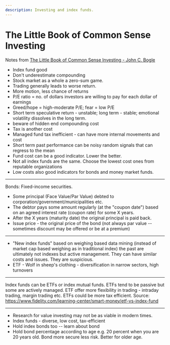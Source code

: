 ```yaml
---
description: Investing and index funds.
---
```


# The Little Book of Common Sense Investing

Notes from [The Little Book of Common Sense Investing - John C. Bogle](https://www.amazon.com/Little-Book-Common-Sense-Investing/dp/1119404509)

* Index fund good
* Don't underestimate compounding
* Stock market as a whole a zero-sum game.
* Trading generally leads to worse return.
* More motion, less chance of returns
* P/E ratio = no. of dollars investors are willing to pay for each dollar of earnings
* Greed/hope = high-moderate P/E; fear = low P/E
* Short term speculative return - unstable; long term - stable; emotional volatility dissolves in the long term.
* beware of hidden end compounding cost
* Tax is another cost
* Managed fund tax inefficient - can have more internal movements and cost
* Short term past performance can be noisy random signals that can regress to the mean
* Fund cost can be a good indicator. Lower the better.
* Not all index funds are the same. Choose the lowest cost ones from reputable organizations
* Low costs also good indicators for bonds and money market funds.

***

Bonds: Fixed-income securities.

* Some principal (Face Value/Par Value) debted to corporation/government/municipalities etc.
* The debtor pays some amount regularly (at the "coupon date") based on an agreed interest rate (coupon rate) for some X years.
* After the X years (maturity date) the original principal is paid back.
* Issue price - the original price of the bond (not always par value -- sometimes discount may be offered or be at a premium)

***

* "New index funds" based on weighing based data mining (instead of market cap based weighing as in traditional index) the past are ultimately not indexes but active management. They can have similar costs and issues. They are suspicious.
* ETF - Wolf in sheep's clothing - diversification in narrow sectors, high turnovers

***

Index funds can be ETFs or index mutual funds. ETFs tend to be passive but some are actively managed. ETF offer more flexibility in trading - intraday trading, margin trading etc. ETFs could be more tax efficient. Source: https://www.fidelity.com/learning-center/smart-money/etf-vs-index-fund

***

* Research for value investing may not be as viable in modern times.
* Index funds - diverse, low cost, tax-efficient
* Hold index bonds too -- learn about bond
* Hold bond percentage according to age e.g. 20 percent when you are 20 years old. Bond more secure less risk. Better for older age.

